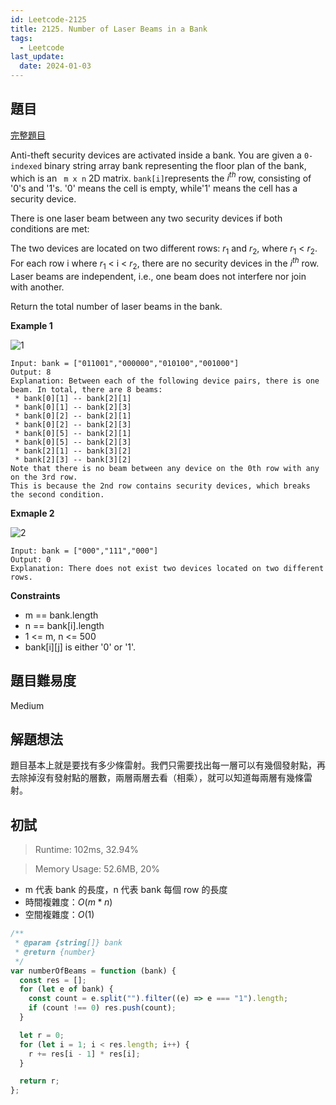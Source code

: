 ```yaml
---
id: Leetcode-2125
title: 2125. Number of Laser Beams in a Bank
tags:
  - Leetcode
last_update:
  date: 2024-01-03
---
```


## 題目

[完整題目](https://leetcode.com/problems/number-of-laser-beams-in-a-bank/)

Anti-theft security devices are activated inside a bank. You are given a `0-indexed` binary string array bank representing the floor plan of the bank, which is an ` m x n` 2D matrix. `bank[i]`represents the $i^{th}$ row, consisting of '0's and '1's. '0' means the cell is empty, while'1' means the cell has a security device.

There is one laser beam between any two security devices if both conditions are met:

The two devices are located on two different rows: $r_1$ and $r_2$, where $r_1$ < $r_2$.
For each row i where $r_1$ < i < $r_2$, there are no security devices in the $i^{th}$ row.
Laser beams are independent, i.e., one beam does not interfere nor join with another.

Return the total number of laser beams in the bank.

**Example 1**

![1](/img/tutorial/Leetcode/2125/laser1.jpg)

```
Input: bank = ["011001","000000","010100","001000"]
Output: 8
Explanation: Between each of the following device pairs, there is one beam. In total, there are 8 beams:
 * bank[0][1] -- bank[2][1]
 * bank[0][1] -- bank[2][3]
 * bank[0][2] -- bank[2][1]
 * bank[0][2] -- bank[2][3]
 * bank[0][5] -- bank[2][1]
 * bank[0][5] -- bank[2][3]
 * bank[2][1] -- bank[3][2]
 * bank[2][3] -- bank[3][2]
Note that there is no beam between any device on the 0th row with any on the 3rd row.
This is because the 2nd row contains security devices, which breaks the second condition.

```

**Exmaple 2**

![2](/img/tutorial/Leetcode/2125/laser2.jpg)

```
Input: bank = ["000","111","000"]
Output: 0
Explanation: There does not exist two devices located on two different rows.
```

**Constraints**

- m == bank.length
- n == bank[i].length
- 1 \<= m, n \<= 500
- bank[i][j] is either '0' or '1'.

## 題目難易度

Medium

## 解題想法

題目基本上就是要找有多少條雷射。我們只需要找出每一層可以有幾個發射點，再去除掉沒有發射點的層數，兩層兩層去看（相乘），就可以知道每兩層有幾條雷射。

## 初試

> Runtime: 102ms, 32.94%

> Memory Usage: 52.6MB, 20%

- m 代表 bank 的長度，n 代表 bank 每個 row 的長度
- 時間複雜度：$O(m * n)$
- 空間複雜度：$O(1)$

```javascript
/**
 * @param {string[]} bank
 * @return {number}
 */
var numberOfBeams = function (bank) {
  const res = [];
  for (let e of bank) {
    const count = e.split("").filter((e) => e === "1").length;
    if (count !== 0) res.push(count);
  }

  let r = 0;
  for (let i = 1; i < res.length; i++) {
    r += res[i - 1] * res[i];
  }

  return r;
};
```

